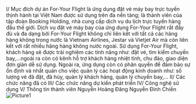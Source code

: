 I/ Mục đích dự án
For-Your Flight là ứng dụng đặt vé máy bay trực tuyến thịnh hành tại Việt Nam được sử dụng trên đa nền tảng; là thành viên của tập đoàn Booking Holding, nhà cung cấp dịch vụ du lịch trực tuyến hàng đầu thế giới.
Dịch vụ đặt vé máy bay của ứng dụng For-Your Flight rất đầy đủ và đa dạng bởi For-Your Flight không chỉ liên kết với tất cả các hãng hàng không trong nước là Vietnam Airlines, Jestar và Vietjet Air mà còn liên kết với rất nhiều hãng hàng không nước ngoài.
Sử dụng For-Your Flight, khách hàng sẽ được trải nghiệm các tính năng như: đặt vé, tìm kiếm chuyến bay,...ngoài ra còn có kênh hỗ trợ khách hàng nhiệt tình, chu đáo, giao diện đơn giản dễ sử dụng.
Ngoài ra, ứng dụng còn có phân quyền để đảm bảo sự ổn định và nhất quán cho việc quản lý các hoạt động kinh doanh như: số lượng vé đã đặt, đã hủy, quản lý khách hàng, quản lý chuyến bay,...
II/ Các chức năng đã có
III/ Các chức năng dự kiến phát triển 
IV/ Công nghệ sử dụng
V/ Thông tin thành viên
Nguyễn Hoàng Đăng 
Nguyễn Đình Chiến
![Picture1](https://github.com/AnhQuoc203/Nhom6_DatVeMayBay_T5_Ca3/assets/147131092/fe49d5a0-f99c-4d39-b991-0d7fc5761e7c)
